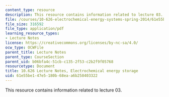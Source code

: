```yaml
---
content_type: resource
description: This resource contains information related to lecture 03.
file: /courses/10-626-electrochemical-energy-systems-spring-2014/61e55be147e5180b68eaa6b258403322_MIT10_626S14_S11lec03.pdf
file_size: 316592
file_type: application/pdf
learning_resource_types:
- Lecture Notes
license: https://creativecommons.org/licenses/by-nc-sa/4.0/
ocw_type: OCWFile
parent_title: Lecture Notes
parent_type: CourseSection
parent_uid: b06bfa4c-51cb-c135-2f53-c2b2f9f05768
resourcetype: Document
title: 10.626 Lecture Notes, Electrochemical energy storage
uid: 61e55be1-47e5-180b-68ea-a6b258403322
---
```

This resource contains information related to lecture 03.